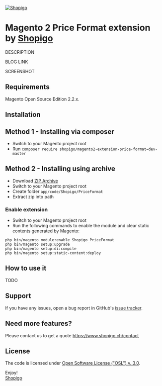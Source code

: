 [![Shopigo](https://www.shopigo.ch/wp-content/uploads/2018/08/github-shopigo-logo.png)](https://www.shopigo.ch)

# Magento 2 Price Format extension by [Shopigo](https://www.shopigo.ch)

DESCRIPTION

BLOG LINK

SCREENSHOT

## Requirements

Magento Open Source Edition 2.2.x.

## Installation

## Method 1 - Installing via composer

- Switch to your Magento project root
- Run `composer require shopigo/magento2-extension-price-format=dev-master`

## Method 2 - Installing using archive

- Download [ZIP Archive](https://github.com/shopigo/magento2-extension-price-format/archive/master.zip)
- Switch to your Magento project root
- Create folder `app/code/Shopigo/PriceFormat`
- Extract zip into path

### Enable extension

- Switch to your Magento project root
- Run the following commands to enable the module and clear static contents generated by Magento:
```
php bin/magento module:enable Shopigo_PriceFormat
php bin/magento setup:upgrade
php bin/magento setup:di:compile
php bin/magento setup:static-content:deploy
```

## How to use it

TODO

## Support

If you have any issues, open a bug report in GitHub's [issue tracker](https://github.com/shopigo/magento2-extension-price-format/issues).

## Need more features?

Please contact us to get a quote https://www.shopigo.ch/contact

## License

The code is licensed under [Open Software License ("OSL") v. 3.0](http://opensource.org/licenses/osl-3.0.php).

Enjoy!<br/>
[Shopigo](https://www.shopigo.ch)